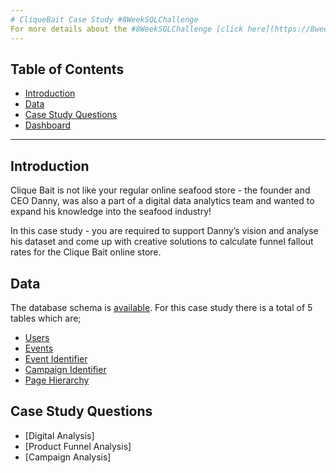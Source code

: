 ```yaml
---
# CliqueBait Case Study #8WeekSQLChallenge
For more details about the #8WeekSQLChallenge [click here](https://8weeksqlchallenge.com)
---
```

## Table of Contents
- [Introduction](#introduction)
- [Data](#data)
- [Case Study Questions](#case-study-questions)
- [Dashboard](#dashboard)
---
## Introduction
Clique Bait is not like your regular online seafood store - the founder and CEO Danny, was also a part of a digital data analytics team and wanted to expand his knowledge into the seafood industry!

In this case study - you are required to support Danny’s vision and analyse his dataset and come up with creative solutions to calculate funnel fallout rates for the Clique Bait online store.

## Data
The database schema is [available](https://github.com/Mevhare/CliqueBait-Case-Study--8WeekSQLChallenge/blob/main/Data/clique_bait_database_schema.sql). For this case study there is a total of 5 tables which are;
- [Users](https://github.com/Mevhare/CliqueBait-Case-Study--8WeekSQLChallenge/blob/main/Data/users.csv)
- [Events](https://github.com/Mevhare/CliqueBait-Case-Study--8WeekSQLChallenge/blob/main/Data/events.csv)
- [Event Identifier](https://github.com/Mevhare/CliqueBait-Case-Study--8WeekSQLChallenge/blob/main/Data/event_identifier.csv)
- [Campaign Identifier](https://github.com/Mevhare/CliqueBait-Case-Study--8WeekSQLChallenge/blob/main/Data/campaign_identifier.csv)
- [Page Hierarchy](https://github.com/Mevhare/CliqueBait-Case-Study--8WeekSQLChallenge/blob/main/Data/page_hierarchy.csv)

## Case Study Questions
- [Digital Analysis]
- [Product Funnel Analysis]
- [Campaign Analysis]
